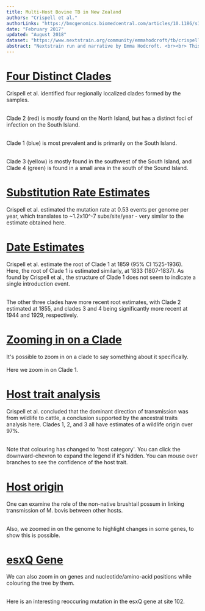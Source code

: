 ```yaml
---
title: Multi-Host Bovine TB in New Zealand
authors: "Crispell et al."
authorLinks: "https://bmcgenomics.biomedcentral.com/articles/10.1186/s12864-017-3569-x"
date: "February 2017"
updated: "August 2018"
dataset: "https://www.nextstrain.org/community/emmahodcroft/tb/crispell?c=host&l=unrooted&p=grid"
abstract: "Nextstrain run and narrative by Emma Hodcroft. <br><br> This narrative walks through the major findings of the paper as a demonstration of Nextstrain's 'narratives' feature."
---
```


# [Four Distinct Clades](https://www.nextstrain.org/community/emmahodcroft/tb/crispell?c=clade_membership&l=unrooted&p=grid)

Crispell et al. identified four regionally localized clades formed by the samples. 

<br>Clade 2 (red) is mostly found on the North Island, but has a distinct foci of infection on the South Island.

<br>Clade 1 (blue) is most prevalent and is primarily on the South Island.

<br>Clade 3 (yellow) is mostly found in the southwest of the South Island, and Clade 4 (green) is found in a small area in the south of the Sound Island.

# [Substitution Rate Estimates](https://www.nextstrain.org/community/emmahodcroft/tb/crispell?c=clade_membership&l=clock&p=grid)

Crispell et al. estimated the mutation rate at 0.53 events per genome per year, which
translates to ~1.2x10^-7 subs/site/year - very similar to the estimate obtained here. 

# [Date Estimates](https://www.nextstrain.org/community/emmahodcroft/tb/crispell?c=clade_membership&l=rect&p=grid)

Crispell et al. estimate the root of Clade 1 at 1859 (95% CI 1525-1936). 
<br>Here, the root of Clade 1 is estimated similarly, at 1833 (1807-1837).
As found by Crispell et al., the structure of Clade 1 does not seem to indicate a single introduction event. 

<br>The other three clades have more recent root estimates, with Clade 2 estimated at 1855, and clades 3 and 4 being significantly more recent at 1944 and 1929, respectively.

# [Zooming in on a Clade](https://www.nextstrain.org/community/emmahodcroft/tb/crispell?c=clade_membership&clade=Clade_1&l=rect&p=grid)

It's possible to zoom in on a clade to say something about it specifically. <br><br> Here we zoom in on Clade 1.

# [Host trait analysis](https://www.nextstrain.org/community/emmahodcroft/tb/crispell?c=host_cat&l=rect&p=grid&gmax=4500000&gmin=0)

Crispell et al. concluded that the dominant direction of transmission was from wildlife to cattle, a conclusion supported by the ancestral traits analysis here. 
Clades 1, 2, and 3 all have estimates of a wildlife origin over 97%.  

<br>Note that colouring has changed to 'host category'. You can click the downward-chevron to expand the legend if it's hidden. You can mouse over branches to see the confidence of the host trait.

# [Host origin](https://www.nextstrain.org/community/emmahodcroft/tb/crispell?c=host&l=rect&p=grid&gmax=4256665&gmin=4234541)

One can examine the role of the non-native brushtail possum in linking transmission of M. bovis between other hosts. 

<br>Also, we zoomed in on the genome to highlight changes in some genes, to show this is possible.

# [esxQ Gene](https://www.nextstrain.org/community/emmahodcroft/tb/crispell?c=gt-esxQ_102&l=rect&p=grid)

We can also zoom in on genes and nucleotide/amino-acid positions while colouring the tree by them.

<br>Here is an interesting reoccuring mutation in the esxQ gene at site 102. 
